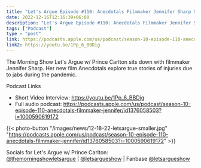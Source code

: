 ```yaml
---
title: "Let's Argue Episode #110: Anecdotals Filmmaker Jennifer Sharp Speaks on Vaccine Injury Documentary"
date: 2022-12-16T12:16:39+06:00
description: "Let's Argue Episode #110: Anecdotals Filmmaker Jennifer Sharp Speaks on Vaccine Injury Documentary"
tags: ["Podcast"]
type : "post"
link: https://podcasts.apple.com/us/podcast/season-10-episode-110-anecdotals-filmmaker-jennifer/id1376058503?i=1000590619172
link2: https://youtu.be/1Pp_6_BBDig
---
```

The Morning Show Let's Argue w/ Prince Carlton sits down with filmmaker Jennifer Sharp. Her new film Anecdotals explore true stories of injuries due to jabs during the pandemic.

Podcast Links
- Short Video Interview: https://youtu.be/1Pp_6_BBDig
- Full audio podcast: https://podcasts.apple.com/us/podcast/season-10-episode-110-anecdotals-filmmaker-jennifer/id1376058503?i=1000590619172

{{< photo-button "/images/news/12-18-22-letsargue-smaller.jpg" "https://podcasts.apple.com/us/podcast/season-10-episode-110-anecdotals-filmmaker-jennifer/id1376058503?i=1000590619172" >}}

Socials for Let's Argue w/ Prince Carlton: <br />
<i class="ti-instagram"></i> <a class="PressLink" href="https://www.instagram.com/themorningshowletsargue/" target="_blank">@themorningshowletsargue</a> |
<i class="ti-twitter"></i> <a class="PressLink" href="https://twitter.com/letsargueshow" target="_blank">@letsargueshow</a> |
Fanbase <a class="PressLink" href="https://www.fanbase.app/letsargueshow" target="_blank">@letsargueshow</a>


